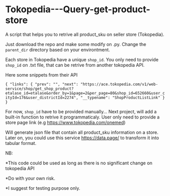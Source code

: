 # Tokopedia---Query-get-product-store
A script that helps you to retrive all product_sku on seller store (Tokopedia).

Just download the repo and make some modify on .py. Change the ``parent_dir`` directory based on your environtment.

Each store in Tokopedia have a unique ``shop_id``. 
You only need to provide ``shop_id`` on .txt file, that can be retrive from another tokopedia API.

Here some snippets from their API

``{
	"links": {
		"prev": "",
		"next": "https://ace.tokopedia.com/v1/web-service/shop/get_shop_product?etalase_id=etalase&order_by=1&page=2&per_page=80&shop_id=652660&user_cityId=176&user_districtId=2274",
		"__typename": "ShopProductListLink"
	}
}``

For now, ``shop_id`` have to be provided manually... 
Next project, will add a built-in function to retrive it programmaticaly. User only need to provide a store page link (e.g https://www.tokopedia.com/onemed)

Will generate json file that contain all product_sku information on a store. Later on, you could use this service https://data.page/ to transform it into tabular format.


NB:

*This code could be used as long as there is no significant change on tokopedia API

*Do with your own risk.

*I suggest for testing purpose only.
